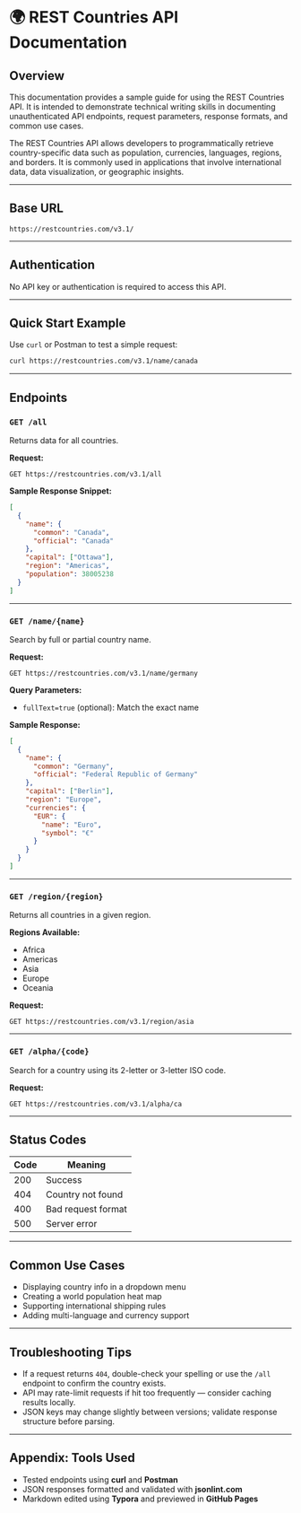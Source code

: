# 🌍 REST Countries API Documentation

## Overview
This documentation provides a sample guide for using the REST Countries API. It is intended to demonstrate technical writing skills in documenting unauthenticated API endpoints, request parameters, response formats, and common use cases.

The REST Countries API allows developers to programmatically retrieve country-specific data such as population, currencies, languages, regions, and borders. It is commonly used in applications that involve international data, data visualization, or geographic insights.

---

## Base URL
```
https://restcountries.com/v3.1/
```

---

## Authentication
No API key or authentication is required to access this API.

---

## Quick Start Example
Use `curl` or Postman to test a simple request:

```bash
curl https://restcountries.com/v3.1/name/canada
```

---

## Endpoints

### `GET /all`
Returns data for all countries.

**Request:**
```
GET https://restcountries.com/v3.1/all
```

**Sample Response Snippet:**
```json
[
  {
    "name": {
      "common": "Canada",
      "official": "Canada"
    },
    "capital": ["Ottawa"],
    "region": "Americas",
    "population": 38005238
  }
]
```

---

### `GET /name/{name}`
Search by full or partial country name.

**Request:**
```
GET https://restcountries.com/v3.1/name/germany
```

**Query Parameters:**
- `fullText=true` (optional): Match the exact name

**Sample Response:**
```json
[
  {
    "name": {
      "common": "Germany",
      "official": "Federal Republic of Germany"
    },
    "capital": ["Berlin"],
    "region": "Europe",
    "currencies": {
      "EUR": {
        "name": "Euro",
        "symbol": "€"
      }
    }
  }
]
```

---

### `GET /region/{region}`
Returns all countries in a given region.

**Regions Available:**
- Africa
- Americas
- Asia
- Europe
- Oceania

**Request:**
```
GET https://restcountries.com/v3.1/region/asia
```

---

### `GET /alpha/{code}`
Search for a country using its 2-letter or 3-letter ISO code.

**Request:**
```
GET https://restcountries.com/v3.1/alpha/ca
```

---

## Status Codes

| Code | Meaning              |
|------|----------------------|
| 200  | Success              |
| 404  | Country not found    |
| 400  | Bad request format   |
| 500  | Server error         |

---

## Common Use Cases
- Displaying country info in a dropdown menu
- Creating a world population heat map
- Supporting international shipping rules
- Adding multi-language and currency support

---

## Troubleshooting Tips
- If a request returns `404`, double-check your spelling or use the `/all` endpoint to confirm the country exists.
- API may rate-limit requests if hit too frequently — consider caching results locally.
- JSON keys may change slightly between versions; validate response structure before parsing.

---

## Appendix: Tools Used
- Tested endpoints using **curl** and **Postman**
- JSON responses formatted and validated with **jsonlint.com**
- Markdown edited using **Typora** and previewed in **GitHub Pages**
